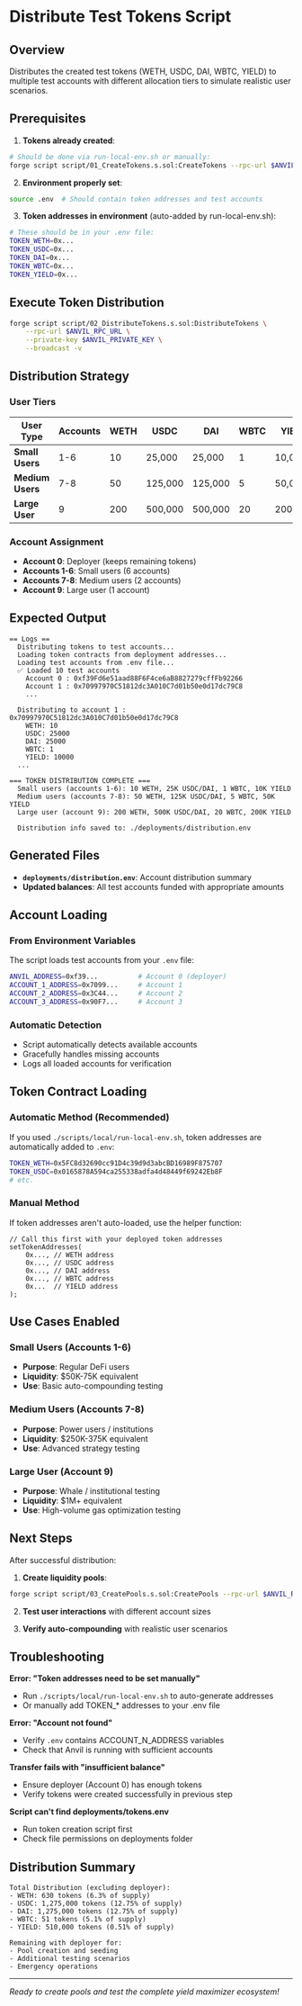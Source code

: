 # Distribute Test Tokens Script

## Overview
Distributes the created test tokens (WETH, USDC, DAI, WBTC, YIELD) to multiple test accounts with different allocation tiers to simulate realistic user scenarios.

## Prerequisites

1. **Tokens already created**:
```bash
# Should be done via run-local-env.sh or manually:
forge script script/01_CreateTokens.s.sol:CreateTokens --rpc-url $ANVIL_RPC_URL --private-key $ANVIL_PRIVATE_KEY --broadcast -v
```

2. **Environment properly set**:
```bash
source .env  # Should contain token addresses and test accounts
```

3. **Token addresses in environment** (auto-added by run-local-env.sh):
```bash
# These should be in your .env file:
TOKEN_WETH=0x...
TOKEN_USDC=0x...
TOKEN_DAI=0x...
TOKEN_WBTC=0x...
TOKEN_YIELD=0x...
```

## Execute Token Distribution

```bash
forge script script/02_DistributeTokens.s.sol:DistributeTokens \
    --rpc-url $ANVIL_RPC_URL \
    --private-key $ANVIL_PRIVATE_KEY \
    --broadcast -v
```

## Distribution Strategy

### User Tiers

| User Type | Accounts | WETH | USDC | DAI | WBTC | YIELD |
|-----------|----------|------|------|-----|------|-------|
| **Small Users** | 1-6 | 10 | 25,000 | 25,000 | 1 | 10,000 |
| **Medium Users** | 7-8 | 50 | 125,000 | 125,000 | 5 | 50,000 |
| **Large User** | 9 | 200 | 500,000 | 500,000 | 20 | 200,000 |

### Account Assignment
- **Account 0**: Deployer (keeps remaining tokens)
- **Accounts 1-6**: Small users (6 accounts)
- **Accounts 7-8**: Medium users (2 accounts)  
- **Account 9**: Large user (1 account)

## Expected Output

```
== Logs ==
  Distributing tokens to test accounts...
  Loading token contracts from deployment addresses...
  Loading test accounts from .env file...
  ✅ Loaded 10 test accounts
    Account 0 : 0xf39Fd6e51aad88F6F4ce6aB8827279cffFb92266
    Account 1 : 0x70997970C51812dc3A010C7d01b50e0d17dc79C8
    ...

  Distributing to account 1 : 0x70997970C51812dc3A010C7d01b50e0d17dc79C8
    WETH: 10
    USDC: 25000
    DAI: 25000
    WBTC: 1
    YIELD: 10000
  ...

=== TOKEN DISTRIBUTION COMPLETE ===
  Small users (accounts 1-6): 10 WETH, 25K USDC/DAI, 1 WBTC, 10K YIELD
  Medium users (accounts 7-8): 50 WETH, 125K USDC/DAI, 5 WBTC, 50K YIELD
  Large user (account 9): 200 WETH, 500K USDC/DAI, 20 WBTC, 200K YIELD

  Distribution info saved to: ./deployments/distribution.env
```

## Generated Files

- **`deployments/distribution.env`**: Account distribution summary
- **Updated balances**: All test accounts funded with appropriate amounts

## Account Loading

### From Environment Variables
The script loads test accounts from your `.env` file:
```bash
ANVIL_ADDRESS=0xf39...          # Account 0 (deployer)
ACCOUNT_1_ADDRESS=0x7099...     # Account 1
ACCOUNT_2_ADDRESS=0x3C44...     # Account 2
ACCOUNT_3_ADDRESS=0x90F7...     # Account 3
```

### Automatic Detection
- Script automatically detects available accounts
- Gracefully handles missing accounts
- Logs all loaded accounts for verification

## Token Contract Loading

### Automatic Method (Recommended)
If you used `./scripts/local/run-local-env.sh`, token addresses are automatically added to `.env`:
```bash
TOKEN_WETH=0x5FC8d32690cc91D4c39d9d3abcBD16989F875707
TOKEN_USDC=0x0165878A594ca255338adfa4d48449f69242Eb8F
# etc.
```

### Manual Method
If token addresses aren't auto-loaded, use the helper function:
```solidity
// Call this first with your deployed token addresses
setTokenAddresses(
    0x..., // WETH address
    0x..., // USDC address  
    0x..., // DAI address
    0x..., // WBTC address
    0x...  // YIELD address
);
```

## Use Cases Enabled

### Small Users (Accounts 1-6)
- **Purpose**: Regular DeFi users
- **Liquidity**: $50K-75K equivalent
- **Use**: Basic auto-compounding testing

### Medium Users (Accounts 7-8)  
- **Purpose**: Power users / institutions
- **Liquidity**: $250K-375K equivalent
- **Use**: Advanced strategy testing

### Large User (Account 9)
- **Purpose**: Whale / institutional testing
- **Liquidity**: $1M+ equivalent  
- **Use**: High-volume gas optimization testing

## Next Steps

After successful distribution:

1. **Create liquidity pools**:
```bash
forge script script/03_CreatePools.s.sol:CreatePools --rpc-url $ANVIL_RPC_URL --private-key $ANVIL_PRIVATE_KEY --broadcast -v
```

2. **Test user interactions** with different account sizes

3. **Verify auto-compounding** with realistic user scenarios

## Troubleshooting

**Error: "Token addresses need to be set manually"**
- Run `./scripts/local/run-local-env.sh` to auto-generate addresses
- Or manually add TOKEN_* addresses to your .env file

**Error: "Account not found"**
- Verify `.env` contains ACCOUNT_N_ADDRESS variables
- Check that Anvil is running with sufficient accounts

**Transfer fails with "insufficient balance"**
- Ensure deployer (Account 0) has enough tokens
- Verify tokens were created successfully in previous step

**Script can't find deployments/tokens.env**
- Run token creation script first
- Check file permissions on deployments folder

## Distribution Summary

```
Total Distribution (excluding deployer):
- WETH: 630 tokens (6.3% of supply)
- USDC: 1,275,000 tokens (12.75% of supply)  
- DAI: 1,275,000 tokens (12.75% of supply)
- WBTC: 51 tokens (5.1% of supply)
- YIELD: 510,000 tokens (0.51% of supply)

Remaining with deployer for:
- Pool creation and seeding
- Additional testing scenarios
- Emergency operations
```

---

*Ready to create pools and test the complete yield maximizer ecosystem!*